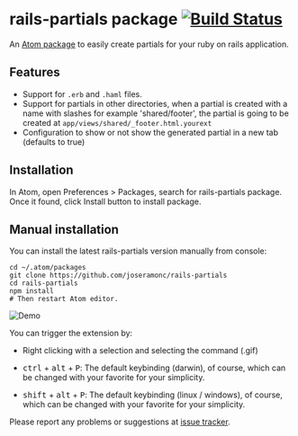 # rails-partials package [![Build Status](https://travis-ci.org/joseramonc/rails-partials.svg?branch=master)](https://travis-ci.org/joseramonc/rails-partials)

An [Atom package](https://atom.io/packages/rails-partials) to easily create partials for your ruby on rails application.

## Features
* Support for `.erb` and `.haml` files.
* Support for partials in other directories, when a partial is created with a name with slashes for example 'shared/footer', the partial is going to be created at `app/views/shared/_footer.html.yourext`
* Configuration to show or not show the generated partial in a new tab (defaults to true)

## Installation

In Atom, open Preferences > Packages, search for rails-partials package. Once it found, click Install button to install package.

## Manual installation

You can install the latest rails-partials version manually from console:

    cd ~/.atom/packages
    git clone https://github.com/joseramonc/rails-partials
    cd rails-partials
    npm install
    # Then restart Atom editor.

![Demo](http://cl.ly/image/0g0E3L222d30/railsdemo.gif)

You can trigger the extension by:

* Right clicking with a selection and selecting the command (.gif)

* <kbd>ctrl</kbd> + <kbd>alt</kbd> + <kbd>P</kbd>: The default keybinding (darwin), of course, which can be changed with your favorite for your simplicity.

* <kbd>shift</kbd> + <kbd>alt</kbd> + <kbd>P</kbd>: The default keybinding (linux / windows), of course, which can be changed with your favorite for your simplicity.

Please report any problems or suggestions at [issue tracker](https://github.com/joseramonc/rails-partials/issues/new).
